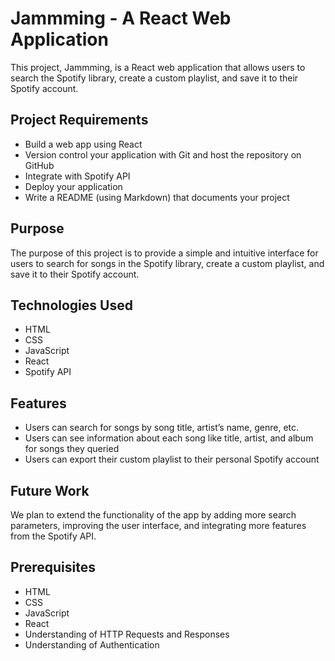 # Jammming - A React Web Application

This project, Jammming, is a React web application that allows users to search the Spotify library, create a custom playlist, and save it to their Spotify account.


## Project Requirements

- Build a web app using React
- Version control your application with Git and host the repository on GitHub
- Integrate with Spotify API
- Deploy your application
- Write a README (using Markdown) that documents your project

## Purpose

The purpose of this project is to provide a simple and intuitive interface for users to search for songs in the Spotify library, create a custom playlist, and save it to their Spotify account.

## Technologies Used

- HTML
- CSS
- JavaScript
- React
- Spotify API

## Features

- Users can search for songs by song title, artist’s name, genre, etc.
- Users can see information about each song like title, artist, and album for songs they queried
- Users can export their custom playlist to their personal Spotify account

## Future Work

We plan to extend the functionality of the app by adding more search parameters, improving the user interface, and integrating more features from the Spotify API.

## Prerequisites

- HTML
- CSS
- JavaScript
- React
- Understanding of HTTP Requests and Responses
- Understanding of Authentication